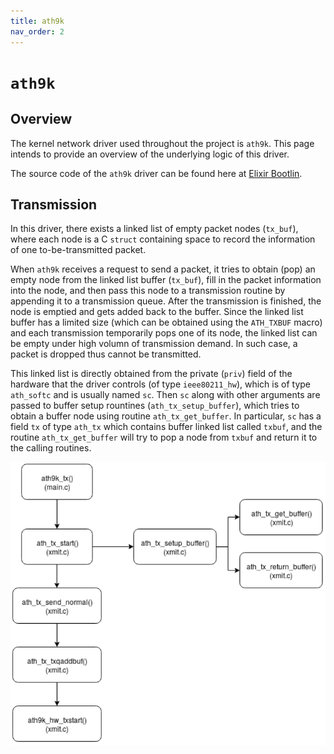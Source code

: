 ```yaml
---
title: ath9k
nav_order: 2
---
```


# `ath9k`

## Overview

The kernel network driver used throughout the project is `ath9k`. This page intends to provide an overview of the underlying logic of this driver. 

The source code of the `ath9k` driver can be found here at [Elixir Bootlin](https://elixir.bootlin.com/linux/latest/source/drivers/net/wireless/ath/ath9k).

## Transmission

In this driver, there exists a linked list of empty packet nodes (`tx_buf`), where each node is a C `struct` containing space to record the information of one to-be-transmitted packet. 

When `ath9k` receives a request to send a packet, it tries to obtain (pop) an empty node from the linked list buffer (`tx_buf`), fill in the packet information into the node, and then pass this node to a transmission routine by appending it to a transmission queue. After the transmission is finished, the node is emptied and gets added back to the buffer. Since the linked list buffer has a limited size (which can be obtained using the `ATH_TXBUF` macro) and each transmission temporarily pops one of its node, the linked list can be empty under high volumn of transmission demand. In such case, a packet is dropped thus cannot be transmitted.

This linked list is directly obtained from the private (`priv`) field of the hardware that the driver controls (of type `ieee80211_hw`), which is of type `ath_softc` and is usually named `sc`. Then `sc` along with other arguments are passed to buffer setup rountines (`ath_tx_setup_buffer`), which tries to obtain a buffer node using routine `ath_tx_get_buffer`. In particular, `sc` has a field `tx` of type `ath_tx` which contains buffer linked list called `txbuf`, and the routine `ath_tx_get_buffer` will try to pop a node from `txbuf` and return it to the calling routines.

<p align="center">
    <img src="./images/ath9k_tx_calls.png" alt="ath9k transmission call graph"/>
</p>